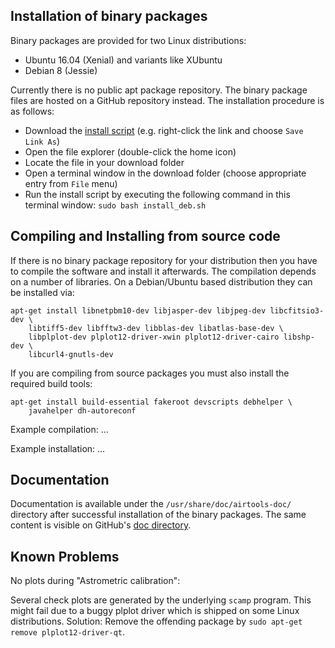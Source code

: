 

## Installation of binary packages

Binary packages are provided for two Linux distributions:
- Ubuntu 16.04 (Xenial) and variants like XUbuntu
- Debian 8 (Jessie)

Currently there is no public apt package repository. The binary package files
are hosted on a GitHub repository instead. The installation procedure is as
follows:
- Download the
  [install script](https://github.com/ewelot/airtools/raw/master/install_deb.sh) (e.g. right-click the link and choose `Save Link As`)
- Open the file explorer (double-click the home icon)
- Locate the file in your download folder
- Open a terminal window in the download folder (choose appropriate entry
  from `File` menu)
- Run the install script by executing the following command in this terminal
  window: `sudo bash install_deb.sh`


## Compiling and Installing from source code

If there is no binary package repository for your distribution then you
have to compile the software and install it afterwards. The compilation depends
on a number of libraries. On a Debian/Ubuntu based distribution they can be
installed via:

    apt-get install libnetpbm10-dev libjasper-dev libjpeg-dev libcfitsio3-dev \
        libtiff5-dev libfftw3-dev libblas-dev libatlas-base-dev \
        libplplot-dev plplot12-driver-xwin plplot12-driver-cairo libshp-dev \
        libcurl4-gnutls-dev

If you are compiling from source packages you must also install the
required build tools:

    apt-get install build-essential fakeroot devscripts debhelper \
        javahelper dh-autoreconf

Example compilation:
    ...

Example installation:
    ...


## Documentation

Documentation is available under the `/usr/share/doc/airtools-doc/` directory
after successful installation of the binary packages. The same content is
visible on GitHub's
[doc directory](doc/).


## Known Problems

No plots during "Astrometric calibration":

Several check plots are generated by the underlying `scamp` program. This
might fail due to a buggy plplot driver which is shipped on some Linux
distributions. Solution: Remove the offending package by
`sudo apt-get remove plplot12-driver-qt`.
